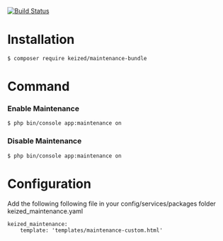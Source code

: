 [![Build Status](https://travis-ci.org/Keized/maintenanceBundle.svg?branch=master)](https://travis-ci.org/Keized/maintenanceBundle)

# Installation

```
$ composer require keized/maintenance-bundle
```

# Command
### Enable Maintenance

```
$ php bin/console app:maintenance on
```

### Disable Maintenance

```
$ php bin/console app:maintenance on
```

# Configuration

Add the following following file in your config/services/packages folder
keized_maintenance.yaml

```
keized_maintenance:
    template: 'templates/maintenance-custom.html'
```

